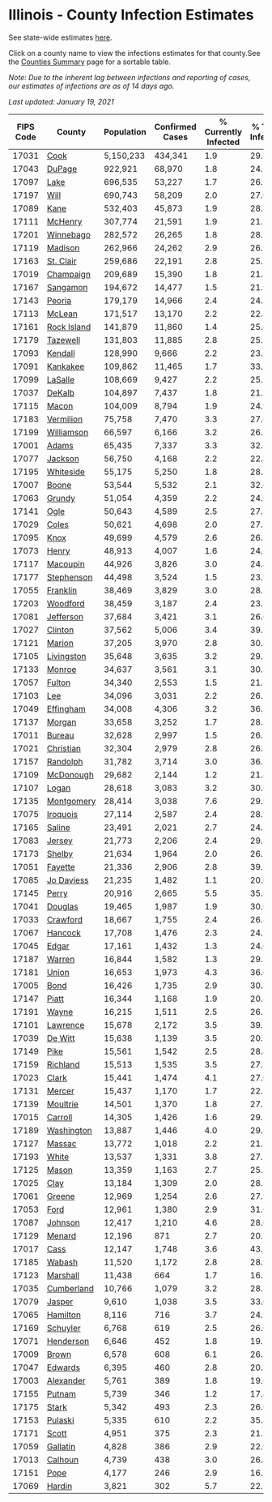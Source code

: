 # Illinois - County Infection Estimates

See state-wide estimates [here](/infections/us-il).

Click on a county name to view the infections estimates for that county.See the [Counties Summary](/infections/summary-counties) page for a sortable table.

*Note: Due to the inherent lag between infections and reporting of cases, our estimates of infections are as of 14 days ago.*

*Last updated: January 19, 2021*

|   FIPS Code |                     County |   Population |   Confirmed Cases |   % Currently Infected |   % Total Infected |
|-------------|----------------------------|--------------|-------------------|------------------------|--------------------|
|       17031 |               [Cook](cook) |    5,150,233 |           434,341 |                    1.9 |               29.7 |
|       17043 |           [DuPage](dupage) |      922,921 |            68,970 |                    1.8 |               24.2 |
|       17097 |               [Lake](lake) |      696,535 |            53,227 |                    1.7 |               26.1 |
|       17197 |               [Will](will) |      690,743 |            58,209 |                    2.0 |               27.0 |
|       17089 |               [Kane](kane) |      532,403 |            45,873 |                    1.9 |               28.1 |
|       17111 |         [McHenry](mchenry) |      307,774 |            21,591 |                    1.9 |               21.7 |
|       17201 |     [Winnebago](winnebago) |      282,572 |            26,265 |                    1.8 |               28.7 |
|       17119 |         [Madison](madison) |      262,966 |            24,262 |                    2.9 |               26.9 |
|       17163 |     [St. Clair](st.-clair) |      259,686 |            22,191 |                    2.8 |               25.7 |
|       17019 |     [Champaign](champaign) |      209,689 |            15,390 |                    1.8 |               21.8 |
|       17167 |       [Sangamon](sangamon) |      194,672 |            14,477 |                    1.5 |               21.9 |
|       17143 |           [Peoria](peoria) |      179,179 |            14,966 |                    2.4 |               24.1 |
|       17113 |           [McLean](mclean) |      171,517 |            13,170 |                    2.2 |               22.3 |
|       17161 | [Rock Island](rock-island) |      141,879 |            11,860 |                    1.4 |               25.8 |
|       17179 |       [Tazewell](tazewell) |      131,803 |            11,885 |                    2.8 |               25.7 |
|       17093 |         [Kendall](kendall) |      128,990 |             9,666 |                    2.2 |               23.2 |
|       17091 |       [Kankakee](kankakee) |      109,862 |            11,465 |                    1.7 |               33.1 |
|       17099 |         [LaSalle](lasalle) |      108,669 |             9,427 |                    2.2 |               25.1 |
|       17037 |           [DeKalb](dekalb) |      104,897 |             7,437 |                    1.8 |               21.3 |
|       17115 |             [Macon](macon) |      104,009 |             8,794 |                    1.9 |               24.9 |
|       17183 |     [Vermilion](vermilion) |       75,758 |             7,470 |                    3.3 |               27.6 |
|       17199 |   [Williamson](williamson) |       66,597 |             6,166 |                    3.2 |               26.5 |
|       17001 |             [Adams](adams) |       65,435 |             7,337 |                    3.3 |               32.3 |
|       17077 |         [Jackson](jackson) |       56,750 |             4,168 |                    2.2 |               22.4 |
|       17195 |     [Whiteside](whiteside) |       55,175 |             5,250 |                    1.8 |               28.3 |
|       17007 |             [Boone](boone) |       53,544 |             5,532 |                    2.1 |               32.0 |
|       17063 |           [Grundy](grundy) |       51,054 |             4,359 |                    2.2 |               24.9 |
|       17141 |               [Ogle](ogle) |       50,643 |             4,589 |                    2.5 |               27.3 |
|       17029 |             [Coles](coles) |       50,621 |             4,698 |                    2.0 |               27.3 |
|       17095 |               [Knox](knox) |       49,699 |             4,579 |                    2.6 |               26.7 |
|       17073 |             [Henry](henry) |       48,913 |             4,007 |                    1.6 |               24.1 |
|       17117 |       [Macoupin](macoupin) |       44,926 |             3,826 |                    3.0 |               24.4 |
|       17177 |   [Stephenson](stephenson) |       44,498 |             3,524 |                    1.5 |               23.9 |
|       17055 |       [Franklin](franklin) |       38,469 |             3,829 |                    3.0 |               28.1 |
|       17203 |       [Woodford](woodford) |       38,459 |             3,187 |                    2.4 |               23.5 |
|       17081 |     [Jefferson](jefferson) |       37,684 |             3,421 |                    3.1 |               26.6 |
|       17027 |         [Clinton](clinton) |       37,562 |             5,006 |                    3.4 |               39.7 |
|       17121 |           [Marion](marion) |       37,205 |             3,970 |                    2.8 |               30.8 |
|       17105 |   [Livingston](livingston) |       35,648 |             3,635 |                    3.2 |               29.1 |
|       17133 |           [Monroe](monroe) |       34,637 |             3,561 |                    3.1 |               30.3 |
|       17057 |           [Fulton](fulton) |       34,340 |             2,553 |                    1.5 |               21.1 |
|       17103 |                 [Lee](lee) |       34,096 |             3,031 |                    2.2 |               26.1 |
|       17049 |     [Effingham](effingham) |       34,008 |             4,306 |                    3.2 |               36.3 |
|       17137 |           [Morgan](morgan) |       33,658 |             3,252 |                    1.7 |               28.3 |
|       17011 |           [Bureau](bureau) |       32,628 |             2,997 |                    1.5 |               26.7 |
|       17021 |     [Christian](christian) |       32,304 |             2,979 |                    2.8 |               26.7 |
|       17157 |       [Randolph](randolph) |       31,782 |             3,714 |                    3.0 |               36.3 |
|       17109 |     [McDonough](mcdonough) |       29,682 |             2,144 |                    1.2 |               21.4 |
|       17107 |             [Logan](logan) |       28,618 |             3,083 |                    3.2 |               30.6 |
|       17135 |   [Montgomery](montgomery) |       28,414 |             3,038 |                    7.6 |               29.9 |
|       17075 |       [Iroquois](iroquois) |       27,114 |             2,587 |                    2.4 |               28.9 |
|       17165 |           [Saline](saline) |       23,491 |             2,021 |                    2.7 |               24.3 |
|       17083 |           [Jersey](jersey) |       21,773 |             2,206 |                    2.4 |               29.1 |
|       17173 |           [Shelby](shelby) |       21,634 |             1,964 |                    2.0 |               26.2 |
|       17051 |         [Fayette](fayette) |       21,336 |             2,906 |                    2.8 |               39.1 |
|       17085 |   [Jo Daviess](jo-daviess) |       21,235 |             1,482 |                    1.1 |               20.6 |
|       17145 |             [Perry](perry) |       20,916 |             2,665 |                    5.5 |               35.9 |
|       17041 |         [Douglas](douglas) |       19,465 |             1,987 |                    1.9 |               30.0 |
|       17033 |       [Crawford](crawford) |       18,667 |             1,755 |                    2.4 |               26.8 |
|       17067 |         [Hancock](hancock) |       17,708 |             1,476 |                    2.3 |               24.2 |
|       17045 |             [Edgar](edgar) |       17,161 |             1,432 |                    1.3 |               24.0 |
|       17187 |           [Warren](warren) |       16,844 |             1,582 |                    1.3 |               29.5 |
|       17181 |             [Union](union) |       16,653 |             1,973 |                    4.3 |               36.0 |
|       17005 |               [Bond](bond) |       16,426 |             1,735 |                    2.9 |               30.3 |
|       17147 |             [Piatt](piatt) |       16,344 |             1,168 |                    1.9 |               20.8 |
|       17191 |             [Wayne](wayne) |       16,215 |             1,511 |                    2.5 |               26.3 |
|       17101 |       [Lawrence](lawrence) |       15,678 |             2,172 |                    3.5 |               39.1 |
|       17039 |         [De Witt](de-witt) |       15,638 |             1,139 |                    3.5 |               20.5 |
|       17149 |               [Pike](pike) |       15,561 |             1,542 |                    2.5 |               28.4 |
|       17159 |       [Richland](richland) |       15,513 |             1,535 |                    3.5 |               27.7 |
|       17023 |             [Clark](clark) |       15,441 |             1,474 |                    4.1 |               27.0 |
|       17131 |           [Mercer](mercer) |       15,437 |             1,170 |                    1.7 |               22.1 |
|       17139 |       [Moultrie](moultrie) |       14,501 |             1,370 |                    1.8 |               27.2 |
|       17015 |         [Carroll](carroll) |       14,305 |             1,426 |                    1.6 |               29.3 |
|       17189 |   [Washington](washington) |       13,887 |             1,446 |                    4.0 |               29.8 |
|       17127 |           [Massac](massac) |       13,772 |             1,018 |                    2.2 |               21.1 |
|       17193 |             [White](white) |       13,537 |             1,331 |                    3.8 |               27.5 |
|       17125 |             [Mason](mason) |       13,359 |             1,163 |                    2.7 |               25.2 |
|       17025 |               [Clay](clay) |       13,184 |             1,309 |                    2.0 |               28.5 |
|       17061 |           [Greene](greene) |       12,969 |             1,254 |                    2.6 |               27.9 |
|       17053 |               [Ford](ford) |       12,961 |             1,380 |                    2.9 |               31.0 |
|       17087 |         [Johnson](johnson) |       12,417 |             1,210 |                    4.6 |               28.0 |
|       17129 |           [Menard](menard) |       12,196 |               871 |                    2.7 |               20.5 |
|       17017 |               [Cass](cass) |       12,147 |             1,748 |                    3.6 |               43.2 |
|       17185 |           [Wabash](wabash) |       11,520 |             1,172 |                    2.8 |               28.9 |
|       17123 |       [Marshall](marshall) |       11,438 |               664 |                    1.7 |               16.5 |
|       17035 |   [Cumberland](cumberland) |       10,766 |             1,079 |                    3.2 |               28.7 |
|       17079 |           [Jasper](jasper) |        9,610 |             1,038 |                    3.5 |               33.0 |
|       17065 |       [Hamilton](hamilton) |        8,116 |               716 |                    3.7 |               24.9 |
|       17169 |       [Schuyler](schuyler) |        6,768 |               619 |                    2.5 |               26.0 |
|       17071 |     [Henderson](henderson) |        6,646 |               452 |                    1.8 |               19.7 |
|       17009 |             [Brown](brown) |        6,578 |               608 |                    6.1 |               26.3 |
|       17047 |         [Edwards](edwards) |        6,395 |               460 |                    2.8 |               20.5 |
|       17003 |     [Alexander](alexander) |        5,761 |               389 |                    1.8 |               19.6 |
|       17155 |           [Putnam](putnam) |        5,739 |               346 |                    1.2 |               17.4 |
|       17175 |             [Stark](stark) |        5,342 |               493 |                    2.3 |               26.6 |
|       17153 |         [Pulaski](pulaski) |        5,335 |               610 |                    2.2 |               35.8 |
|       17171 |             [Scott](scott) |        4,951 |               375 |                    2.3 |               21.5 |
|       17059 |       [Gallatin](gallatin) |        4,828 |               386 |                    2.9 |               22.9 |
|       17013 |         [Calhoun](calhoun) |        4,739 |               438 |                    3.0 |               26.4 |
|       17151 |               [Pope](pope) |        4,177 |               246 |                    2.9 |               16.3 |
|       17069 |           [Hardin](hardin) |        3,821 |               302 |                    5.7 |               22.2 |